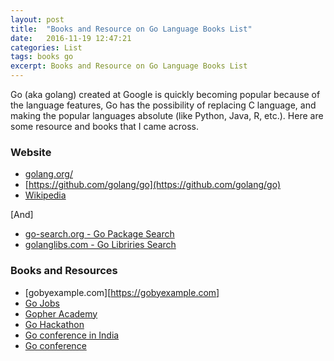 ```yaml
---
layout: post
title:  "Books and Resource on Go Language Books List"
date:   2016-11-19 12:47:21
categories: List
tags: books go
excerpt: Books and Resource on Go Language Books List
---
```


Go (aka golang) created at Google is quickly becoming popular because of the language features, Go has the possibility of replacing C language, and making the popular languages absolute (like Python, Java, R, etc.). Here are some resource and books that I came across.

### Website

* [golang.org/](https://golang.org/)
* [https://github.com/golang/go](https://github.com/golang/go)
* [Wikipedia](https://en.wikipedia.org/wiki/Go_(programming_language))

[And]

* [go-search.org - Go Package Search](http://go-search.org)
* [golanglibs.com - Go Libriries Search](https://golanglibs.com)

### Books and Resources

* [gobyexample.com][https://gobyexample.com]
* [Go Jobs](http://golangprojects.com)
* [Gopher Academy](https://gopheracademy.com)
* [Go Hackathon](http://www.gophergala.com)
* [Go conference in India](http://www.gophercon.in)
* [Go conference](https://www.gophercon.com)
